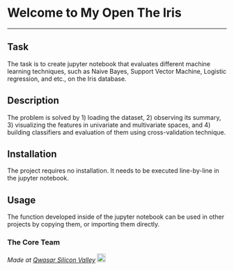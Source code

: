 # Welcome to My Open The Iris
***

## Task
The task is to create jupyter notebook that evaluates different machine learning techniques, such as Naive Bayes, Support Vector Machine, Logistic regression, and etc., on the Iris database.

## Description
The problem is solved by 1) loading the dataset, 2) observing its summary, 3) visualizing the features in univariate and multivariate spaces, and 4) building classifiers and evaluation of them using cross-validation technique. 

## Installation
The project requires no installation. It needs to be executed line-by-line in the jupyter notebook.

## Usage
The function developed inside of the jupyter notebook can be used in other projects by copying them, or importing them directly.

### The Core Team


<span><i>Made at <a href='https://qwasar.io'>Qwasar Silicon Valley</a></i></span>
<span><img alt='Qwasar Silicon Valley Logo' src='https://storage.googleapis.com/qwasar-public/qwasar-logo_50x50.png' width='20px'></span>

